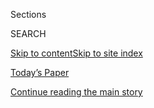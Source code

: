<div id="app">

<div>

<div class="NYTAppHideMasthead css-1r6wvpq e1suatyy0">

<div class="section css-ui9rw0 e1suatyy2">

<div class="css-eph4ug er09x8g0">

<div class="css-6n7j50">

</div>

<span class="css-1dv1kvn">Sections</span>

<div class="css-10488qs">

<span class="css-1dv1kvn">SEARCH</span>

</div>

[Skip to content](#site-content)[Skip to site
index](#site-index)

</div>

<div class="css-10698na e1huz5gh0">

</div>

</div>

<div id="masthead-bar-one" class="section hasLinks css-15hmgas e1csuq9d3">

<div class="css-uqyvli e1csuq9d0">

</div>

<div class="css-1uqjmks e1csuq9d1">

</div>

<div class="css-9e9ivx">

[](https://myaccount.nytimes.com/auth/login?response_type=cookie&client_id=vi)

</div>

<div class="css-1bvtpon e1csuq9d2">

[Today’s Paper](https://www.nytimes.com/section/todayspaper)

</div>

</div>

</div>

</div>

<div data-aria-hidden="false">

<div id="site-content" data-role="main">

<div id="top-wrapper" class="css-15p45cc eaca97t0" type="top">

<div id="top-slug" class="css-19x0jxb eaca97t1" hidden="">

Advertisement

</div>

[Continue reading the main
story](#after-top)

<div class="ad top-wrapper" style="text-align:center;height:100%;display:block;min-height:90px">

<div id="top" class="place-ad" data-position="top" data-size-key="top">

</div>

</div>

<div id="after-top">

</div>

</div>

<div id="byline" class="section css-15h4p1b e9abtgs0">

<div class="css-1j21atc e1svk9qx1">

<div class="css-nfcc9b e1svk9qx3">

<div class="css-vl9dhg e1svk9qx5">

<div class="css-1nrhkj6 e1svk9qx6">

# Lauren Leatherby

</div>

## <span>Recent and archived work by Lauren Leatherby for The New York Times</span>

</div>

</div>

</div>

<div>

<div id="mid1-wrapper" class="css-1mn4oms eaca97t0" type="rank">

<div id="mid1-slug" class="css-1tag3rd eaca97t1">

Advertisement

</div>

[Continue reading the main
story](#after-mid1)

<div id="mid1" class="ad mid1-wrapper" style="text-align:center;height:100%;display:block">

</div>

<div id="after-mid1">

</div>

</div>

</div>

<div class="css-185go5a e1o5byef0">

<div class="css-15cbhtu">

  - [Latest](#stream-panel)
  - <span class="css-6n7j50">Search</span>
    <div class="control">
    <div class="label-container css-1dv1kvn">
    Search
    </div>
    <div class="css-wm4t3d">
    **<span id="clear-search-input" class="css-1dv1kvn">Clear this text
    input</span>
    </div>
    </div>
    <span class="css-1iovbfw"></span>

<div id="stream-panel" class="section css-8msx5b e1jz0cab1">

<div class="css-13mho3u">

1.  
    
    <div class="css-1cp3ece">
    
    <div class="css-1l4spti">
    
    [](/interactive/2020/07/23/us/coronavirus-hotspots-countries.html)
    
    <div class="css-79elbk">
    
    ![](https://static01.nyt.com/images/2020/07/23/us/us-coronavirus-surge-compared-globally-promo-1595547850983/us-coronavirus-surge-compared-globally-promo-1595547850983-thumbWide.jpg?quality=75&auto=webp&disable=upscale)
    
    </div>
    
    ## How the U.S. Compares With the World’s Worst Coronavirus Hot Spots
    
    The United States is among the countries facing the worst of the
    global outbreak, while much of Europe and Asia has flattened the
    curve.
    
    <div class="css-1nqbnmb ea5icrr0">
    
    By <span class="css-1n7hynb">Lauren
    Leatherby</span>
    
    </div>
    
    </div>
    
    <div class="css-1lc2l26 e1xfvim33">
    
    </div>
    
    </div>

2.  
    
    <div class="css-1cp3ece">
    
    <div class="css-1l4spti">
    
    [](/interactive/2020/07/17/us/coronavirus-deaths.html)
    
    <div class="css-79elbk">
    
    ![](https://static01.nyt.com/images/2020/07/16/us/coronavirus-deaths-promo-1594942618282/coronavirus-deaths-promo-1594942618282-thumbWide-v2.png?quality=75&auto=webp&disable=upscale)
    
    </div>
    
    ## After the Recent Surge in Coronavirus Cases, Deaths Are Now Rising Too
    
    States that reopened early and relaxed social distancing
    restrictions may be contributing to the first pronounced increase in
    Covid-19 fatalities since April.
    
    <div class="css-1nqbnmb ea5icrr0">
    
    By <span class="css-1n7hynb">Lauren
    Leatherby</span>
    
    </div>
    
    </div>
    
    <div class="css-1lc2l26 e1xfvim33">
    
    </div>
    
    </div>

3.  
    
    <div class="css-1cp3ece">
    
    <div class="css-1l4spti">
    
    [](/interactive/2020/07/02/us/coronavirus-cases-increase.html)
    
    <div class="css-79elbk">
    
    ![](https://static01.nyt.com/images/2020/07/02/us/coronavirus-outbreak-second-peak-promo-1593720137962/coronavirus-outbreak-second-peak-promo-1593720137962-thumbWide-v4.png?quality=75&auto=webp&disable=upscale)
    
    </div>
    
    ## Coronavirus Cases Are Peaking Again. Here’s How It’s Different This Time.
    
    Case counts in the United States are rising, and new areas of the
    country and new groups are bearing the brunt of the outbreak.
    
    <div class="css-1nqbnmb ea5icrr0">
    
    By <span class="css-1n7hynb">Lauren Leatherby <span>and</span>
    Charlie
    Smart</span>
    
    </div>
    
    </div>
    
    <div class="css-1lc2l26 e1xfvim33">
    
    </div>
    
    </div>

4.  
    
    <div class="css-1cp3ece">
    
    <div class="css-1l4spti">
    
    [](/interactive/2020/06/18/us/coronavirus-black-owned-small-business.html)
    
    <div class="css-79elbk">
    
    ![](https://static01.nyt.com/images/2020/06/17/us/virus-smallbiz-promo-1592425989761/virus-smallbiz-promo-1592425989761-thumbWide-v3.jpg?quality=75&auto=webp&disable=upscale)
    
    </div>
    
    ## Coronavirus Is Hitting Black Business Owners Hardest
    
    Black-owned businesses have received less from federal stimulus
    programs, and are more often in hard-hit industries like restaurants
    or retail.
    
    <div class="css-1nqbnmb ea5icrr0">
    
    By <span class="css-1n7hynb">Lauren
    Leatherby</span>
    
    </div>
    
    </div>
    
    <div class="css-1lc2l26 e1xfvim33">
    
    </div>
    
    </div>

5.  
    
    <div class="css-1cp3ece">
    
    <div class="css-1l4spti">
    
    [](/2020/06/02/briefing/coronavirus-populist-leaders.html)
    
    <div class="css-79elbk">
    
    ![](https://static01.nyt.com/images/2020/06/21/world/31virus-leadership1/31virus-leadership1-thumbWide-v3.jpg?quality=75&auto=webp&disable=upscale)
    
    </div>
    
    ## Where the Virus Is Growing Most: Countries With ‘Illiberal Populist’ Leaders
    
    Brazil, Russia, Britain and the U.S. have something in common.
    
    <div class="css-1nqbnmb ea5icrr0">
    
    By <span class="css-1n7hynb">David Leonhardt <span>and</span> Lauren
    Leatherby</span>
    
    </div>
    
    </div>
    
    <div class="css-1lc2l26 e1xfvim33">
    
    </div>
    
    </div>

6.  
    
    <div class="css-1cp3ece">
    
    <div class="css-1l4spti">
    
    [](/interactive/2020/05/15/world/europe/sweden-coronavirus-deaths.html)
    
    <div class="css-79elbk">
    
    ![](https://static01.nyt.com/images/2020/05/14/us/sweden-coronavirus-deaths-promo-1589510247734/sweden-coronavirus-deaths-promo-1589510247734-thumbWide-v2.png?quality=75&auto=webp&disable=upscale)
    
    </div>
    
    ## Sweden Stayed Open. A Deadly Month Shows the Risks.
    
    While Sweden has avoided the worst outbreaks in Italy, Spain and
    Britain, it has also seen an extraordinary increase in deaths,
    mortality data shows.
    
    <div class="css-1nqbnmb ea5icrr0">
    
    By <span class="css-1n7hynb">Lauren Leatherby <span>and</span>
    Allison
    McCann</span>
    
    </div>
    
    </div>
    
    <div class="css-1lc2l26 e1xfvim33">
    
    </div>
    
    </div>

7.  
    
    <div class="css-1cp3ece">
    
    <div class="css-1l4spti">
    
    [](/interactive/2020/05/07/us/coronavirus-states-reopen-criteria.html)
    
    <div class="css-79elbk">
    
    ![](https://static01.nyt.com/images/2020/05/07/us/coronavirus-states-reopen-criteria-promo-1588830826006/coronavirus-states-reopen-criteria-promo-1588830826006-thumbWide-v2.jpg?quality=75&auto=webp&disable=upscale)
    
    </div>
    
    ## Most States That Are Reopening Fail to Meet White House Guidelines
    
    While the Trump administration’s recommendation ultimately leaves
    states’ fates to governors, most reopening states fail to meet the
    criteria for a downward trend in reported coronavirus cases.
    
    <div class="css-1nqbnmb ea5icrr0">
    
    By <span class="css-1n7hynb">Keith Collins <span>and</span> Lauren
    Leatherby</span>
    
    </div>
    
    </div>
    
    <div class="css-1lc2l26 e1xfvim33">
    
    </div>
    
    </div>

8.  
    
    <div class="css-1cp3ece">
    
    <div class="css-1l4spti">
    
    [](/interactive/2020/04/11/business/economy/coronavirus-us-economy-spending.html)
    
    <div class="css-79elbk">
    
    ![](https://static01.nyt.com/images/2020/04/10/us/coronavirus-us-economy-spending-promo-1586572230233/coronavirus-us-economy-spending-promo-1586572230233-thumbWide-v2.jpg?quality=75&auto=webp&disable=upscale)
    
    </div>
    
    ## How the Virus Transformed the Way Americans Spend Their Money
    
    Airlines and movie theaters are hurting. Grocery stores and
    streaming services are raking it in.
    
    <div class="css-1nqbnmb ea5icrr0">
    
    By <span class="css-1n7hynb">Lauren Leatherby <span>and</span> David
    Gelles</span>
    
    </div>
    
    </div>
    
    <div class="css-1lc2l26 e1xfvim33">
    
    </div>
    
    </div>

9.  
    
    <div class="css-1cp3ece">
    
    <div class="css-1l4spti">
    
    [](/interactive/2020/04/02/us/coronavirus-social-distancing.html)
    
    <div class="css-79elbk">
    
    ![](https://static01.nyt.com/images/2020/04/02/us/virus-distancing-promo/virus-distancing-promo-thumbWide-v4.jpg?quality=75&auto=webp&disable=upscale)
    
    </div>
    
    ## Where America Didn’t Stay Home Even as the Virus Spread
    
    People in Florida and elsewhere continued to travel widely during
    the week of March 23, potentially exposing more people to the
    coronavirus, phone data shows.
    
    <div class="css-1nqbnmb ea5icrr0">
    
    By <span class="css-1n7hynb">James Glanz, Benedict Carey, Josh
    Holder, Derek Watkins, Jennifer Valentino-DeVries, Rick Rojas
    <span>and</span> Lauren
    Leatherby</span>
    
    </div>
    
    </div>
    
    <div class="css-1lc2l26 e1xfvim33">
    
    </div>
    
    </div>

10. 
    
    <div class="css-1cp3ece">
    
    <div class="css-1l4spti">
    
    [](/interactive/2020/03/20/us/coronavirus-model-us-outbreak.html)
    
    <div class="css-79elbk">
    
    ![](https://static01.nyt.com/images/2020/03/20/reader-center/infection-poster-image/infection-poster-image-thumbWide.jpg?quality=75&auto=webp&disable=upscale)
    
    </div>
    
    ## Coronavirus Could Overwhelm U.S. Without Urgent Action, Estimates Say
    
    Immediate steps to limit social contact in parts of the United
    States where few cases have been identified are needed to slow the
    outbreak, a model suggests.
    
    <div class="css-1nqbnmb ea5icrr0">
    
    By <span class="css-1n7hynb">James Glanz, Lauren Leatherby, Matthew
    Bloch, Mitch Smith, Larry Buchanan, Jin Wu <span>and</span> Nicholas
    Bogel-Burroughs</span>
    
    </div>
    
    </div>
    
    <div class="css-1lc2l26 e1xfvim33">
    
    </div>
    
    </div>

<div class="css-13mho3u">

<div class="css-1t62hi8">

<div class="css-1stvaey">

Show
More

<div>

<div style="border:0;clip:rect(0 0 0 0);height:1px;margin:-1px;overflow:hidden;white-space:nowrap;padding:0;width:1px;position:absolute" data-role="log" data-aria-live="assertive">

</div>

<div style="border:0;clip:rect(0 0 0 0);height:1px;margin:-1px;overflow:hidden;white-space:nowrap;padding:0;width:1px;position:absolute" data-role="log" data-aria-live="assertive">

</div>

<div style="border:0;clip:rect(0 0 0 0);height:1px;margin:-1px;overflow:hidden;white-space:nowrap;padding:0;width:1px;position:absolute" data-role="log" data-aria-live="polite">

</div>

<div style="border:0;clip:rect(0 0 0 0);height:1px;margin:-1px;overflow:hidden;white-space:nowrap;padding:0;width:1px;position:absolute" data-role="log" data-aria-live="polite">

</div>

</div>

</div>

</div>

</div>

</div>

<div class="css-g6hk37 supplemental">

<div id="mid2-wrapper" class="css-10wkyv7 eaca97t0" type="lede">

<div id="mid2-slug" class="css-1tag3rd eaca97t1">

Advertisement

</div>

[Continue reading the main
story](#after-mid2)

<div id="mid2" class="ad mid2-wrapper" style="text-align:center;height:100%;display:block;min-height:250px">

</div>

<div id="after-mid2">

</div>

</div>

## Feedback? Questions?

<div class="css-hftqp3">

Include your name, the article headline, and your message.

</div>

Email Author

</div>

</div>

</div>

</div>

</div>

</div>

## Site Index

<div>

</div>

## Site Information Navigation

  - [© <span>2020</span> <span>The New York Times
    Company</span>](https://help.nytimes.com/hc/en-us/articles/115014792127-Copyright-notice)

<!-- end list -->

  - [NYTCo](https://www.nytco.com/)
  - [Contact
    Us](https://help.nytimes.com/hc/en-us/articles/115015385887-Contact-Us)
  - [Work with us](https://www.nytco.com/careers/)
  - [Advertise](https://nytmediakit.com/)
  - [T Brand Studio](http://www.tbrandstudio.com/)
  - [Your Ad
    Choices](https://www.nytimes.com/privacy/cookie-policy#how-do-i-manage-trackers)
  - [Privacy](https://www.nytimes.com/privacy)
  - [Terms of
    Service](https://help.nytimes.com/hc/en-us/articles/115014893428-Terms-of-service)
  - [Terms of
    Sale](https://help.nytimes.com/hc/en-us/articles/115014893968-Terms-of-sale)
  - [Site
    Map](https://spiderbites.nytimes.com)
  - [Help](https://help.nytimes.com/hc/en-us)
  - [Subscriptions](https://www.nytimes.com/subscription?campaignId=37WXW)

</div>

</div>
